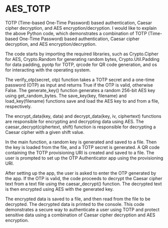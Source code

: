 # AES_TOTP
TOTP (Time-based One-Time Password) based authentication, Caesar cipher decryption, and AES encryption/decryption.
I would like to explain the above Python code, which demonstrates a combination of TOTP (Time-based One-Time Password) based authentication, Caesar cipher decryption, and AES encryption/decryption.

The code starts by importing the required libraries, such as Crypto.Cipher for AES, Crypto.Random for generating random bytes, Crypto.Util.Padding for data padding, pyotp for TOTP, qrcode for QR code generation, and os for interacting with the operating system.

The verify_otp(secret, otp) function takes a TOTP secret and a one-time password (OTP) as input and returns True if the OTP is valid, otherwise False. The generate_key() function generates a random 256-bit AES key using get_random_bytes. The save_key(key, filename) and load_key(filename) functions save and load the AES key to and from a file, respectively.

The encrypt_data(key, data) and decrypt_data(key, iv, ciphertext) functions are responsible for encrypting and decrypting data using AES. The caesar_decrypt(ciphertext, shift) function is responsible for decrypting a Caesar cipher with a given shift value.

In the main function, a random key is generated and saved to a file. Then the key is loaded from the file, and a TOTP secret is generated. A QR code containing the TOTP provisioning URI is created and saved to a file. The user is prompted to set up the OTP Authenticator app using the provisioning URI.

After setting up the app, the user is asked to enter the OTP generated by the app. If the OTP is valid, the code proceeds to decrypt the Caesar cipher text from a text file using the caesar_decrypt() function. The decrypted text is then encrypted using AES with the generated key.

The encrypted data is saved to a file, and then read from the file to be decrypted. The decrypted data is printed to the console. This code demonstrates a secure way to authenticate a user using TOTP and protect sensitive data using a combination of Caesar cipher decryption and AES encryption.
